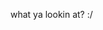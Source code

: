 what ya lookin at? :/

<!---
iVoidout/iVoidout is a ✨ special ✨ repository because its `README.md` (this file) appears on your GitHub profile.
You can click the Preview link to take a look at your changes.
--->
